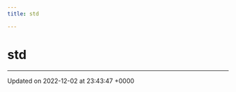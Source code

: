 ```yaml
---
title: std

---
```


# std








-------------------------------

Updated on 2022-12-02 at 23:43:47 +0000